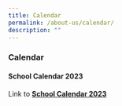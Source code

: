 ```yaml
---
title: Calendar
permalink: /about-us/calendar/
description: ""
---
```


### **Calendar**
#### **School Calendar 2023**

Link to **[School Calendar 2023](/files/School%20Calendar%202023.pdf)**